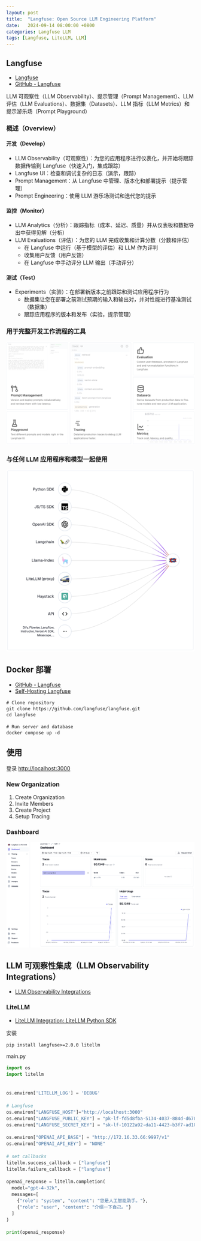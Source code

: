 ```yaml
---
layout: post
title:  "Langfuse: Open Source LLM Engineering Platform"
date:   2024-09-14 08:00:00 +0800
categories: Langfuse LLM
tags: [Langfuse, LiteLLM, LLM]
---
```


## Langfuse
- [Langfuse](https://langfuse.com/)
- [GitHub - Langfuse](https://github.com/langfuse/langfuse)

LLM 可观察性（LLM Observability）、提示管理（Prompt Management）、LLM 评估（LLM Evaluations）、数据集（Datasets）、LLM 指标（LLM Metrics）和提示游乐场（Prompt Playground）

### 概述（Overview）
#### 开发（Develop）
- LLM Observability（可观察性）：为您的应用程序进行仪表化，并开始将跟踪数据传输到 Langfuse（快速入门，集成跟踪）
- Langfuse UI：检查和调试复杂的日志（演示，跟踪）
- Prompt Management：从 Langfuse 中管理、版本化和部署提示（提示管理）
- Prompt Engineering：使用 LLM 游乐场测试和迭代您的提示

#### 监控（Monitor）
- LLM Analytics（分析）：跟踪指标（成本、延迟、质量）并从仪表板和数据导出中获得见解（分析）
- LLM Evaluations（评估）：为您的 LLM 完成收集和计算分数（分数和评估）
  - 在 Langfuse 中运行（基于模型的评估）和 LLM 作为评判
  - 收集用户反馈（用户反馈）
  - 在 Langfuse 中手动评分 LLM 输出（手动评分）
#### 测试（Test）
- Experiments（实验）：在部署新版本之前跟踪和测试应用程序行为
  - 数据集让您在部署之前测试预期的输入和输出对，并对性能进行基准测试（数据集）
  - 跟踪应用程序的版本和发布（实验，提示管理）

### 用于完整开发工作流程的工具

![](/images/2024/Langfuse/Tools-for-the-full-development-workflow.png)

### 与任何 LLM 应用程序和模型一起使用

![](/images/2024/Langfuse/Works-with-any-LLM-app-and-model.png)

## Docker 部署
- [GitHub - Langfuse](https://github.com/langfuse/langfuse)
- [Self-Hosting Langfuse](https://langfuse.com/docs/deployment/self-host)

```shell
# Clone repository
git clone https://github.com/langfuse/langfuse.git
cd langfuse

# Run server and database
docker compose up -d
```


## 使用
登录 [http://localhost:3000](http://localhost:3000) 

### New Organization
1. Create Organization
2. Invite Members
3. Create Project
4. Setup Tracing

### Dashboard
![](/images/2024/Langfuse/Langfuse-Dashboard.png)


## LLM 可观察性集成（LLM Observability Integrations）
- [LLM Observability Integrations](https://github.com/langfuse/langfuse?tab=readme-ov-file#llm-observability-integrations)

### LiteLLM
- [LiteLLM Integration: LiteLLM Python SDK](https://langfuse.com/docs/integrations/litellm/tracing#3-litellm-python-sdk)

安装
```shell
pip install langfuse>=2.0.0 litellm
```

main.py
```python
import os
import litellm


os.environ['LITELLM_LOG'] = 'DEBUG'

# Langfuse
os.environ["LANGFUSE_HOST"]="http://localhost:3000"
os.environ["LANGFUSE_PUBLIC_KEY"] = "pk-lf-fd5d8fba-5134-4037-884d-d6780894a65a"
os.environ["LANGFUSE_SECRET_KEY"] = "sk-lf-10122a92-da11-4423-b3f7-ad10e5f268fc"

os.environ["OPENAI_API_BASE"] = "http://172.16.33.66:9997/v1"
os.environ["OPENAI_API_KEY"] = "NONE"

# set callbacks
litellm.success_callback = ["langfuse"]
litellm.failure_callback = ["langfuse"]

openai_response = litellm.completion(
  model="gpt-4-32k",
  messages=[
    {"role": "system", "content": "您是人工智能助手。"}, 
    {"role": "user", "content": "介绍一下自己。"}
  ]
)

print(openai_response)
```

